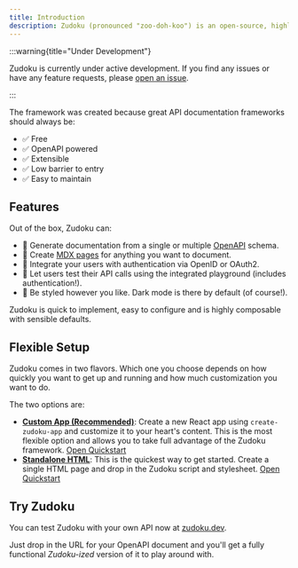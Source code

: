 ```yaml
---
title: Introduction
description: Zudoku (pronounced "zoo-doh-koo") is an open-source, highly customizable API documentation framework for building quality developer experiences using MDX and OpenAPI.
---
```


:::warning{title="Under Development"}

Zudoku is currently under active development. If you find any issues or have any feature requests, please [open an issue](https://github.com/zuplo/zudoku/issues).

:::

The framework was created because great API documentation frameworks should always be:

- ✅ Free
- ✅ OpenAPI powered
- ✅ Extensible
- ✅ Low barrier to entry
- ✅ Easy to maintain

## Features

Out of the box, Zudoku can:

- 🚀 Generate documentation from a single or multiple [OpenAPI](https://www.openapis.org/) schema.
- 📄 Create [MDX pages](https://mdxjs.com/) for anything you want to document.
- 🔐 Integrate your users with authentication via OpenID or OAuth2.
- 🧪 Let users test their API calls using the integrated playground (includes authentication!).
- 🎨 Be styled however you like. Dark mode is there by default (of course!).

Zudoku is quick to implement, easy to configure and is highly composable with sensible defaults.

## Flexible Setup

Zudoku comes in two flavors. Which one you choose depends on how quickly you want to get up and running and how much customization you want to do.

The two options are:

- **[Custom App (Recommended)](/docs/app-quickstart)**: Create a new React app using `create-zudoku-app` and customize it to your heart's content. This is the most flexible option and allows you to take full advantage of the Zudoku framework. [Open Quickstart](/docs/app-quickstart)
- **[Standalone HTML](/docs/html-quickstart)**: This is the quickest way to get started. Create a single HTML page and drop in the Zudoku script and stylesheet. [Open Quickstart](/docs/html-quickstart)

## Try Zudoku

You can test Zudoku with your own API now at [zudoku.dev](https://zudoku.dev).

Just drop in the URL for your OpenAPI document and you'll get a fully functional _Zudoku-ized_ version of it to play around with.
